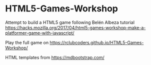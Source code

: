 # HTML5-Games-Workshop
Attempt to build a HTML5 game following Belén Albeza tutorial 
https://hacks.mozilla.org/2017/04/html5-games-workshop-make-a-platformer-game-with-javascript/

Play the full game on https://rclubcoders.github.io/HTML5-Games-Workshop/

HTML templates from https://mdbootstrap.com/
